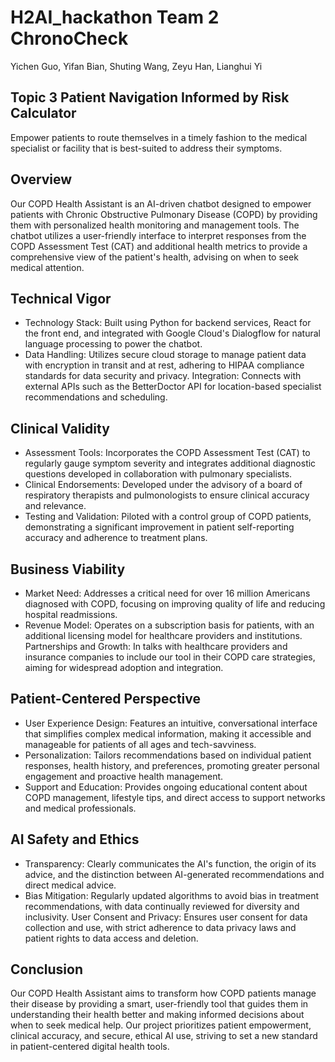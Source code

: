 # H2AI_hackathon Team 2 ChronoCheck

Yichen Guo, Yifan Bian, Shuting Wang, Zeyu Han, Lianghui Yi

## Topic 3 Patient Navigation Informed by Risk Calculator

Empower patients to route themselves in a timely fashion to the medical specialist or facility that is best-suited to address their symptoms.

## Overview
Our COPD Health Assistant is an AI-driven chatbot designed to empower patients with Chronic Obstructive Pulmonary Disease (COPD) by providing them with personalized health monitoring and management tools. The chatbot utilizes a user-friendly interface to interpret responses from the COPD Assessment Test (CAT) and additional health metrics to provide a comprehensive view of the patient's health, advising on when to seek medical attention.

## Technical Vigor
- Technology Stack: Built using Python for backend services, React for the front end, and integrated with Google Cloud's Dialogflow for natural language processing to power the chatbot.
- Data Handling: Utilizes secure cloud storage to manage patient data with encryption in transit and at rest, adhering to HIPAA compliance standards for data security and privacy.
Integration: Connects with external APIs such as the BetterDoctor API for location-based specialist recommendations and scheduling.

## Clinical Validity
- Assessment Tools: Incorporates the COPD Assessment Test (CAT) to regularly gauge symptom severity and integrates additional diagnostic questions developed in collaboration with pulmonary specialists.
- Clinical Endorsements: Developed under the advisory of a board of respiratory therapists and pulmonologists to ensure clinical accuracy and relevance.
- Testing and Validation: Piloted with a control group of COPD patients, demonstrating a significant improvement in patient self-reporting accuracy and adherence to treatment plans.

## Business Viability
- Market Need: Addresses a critical need for over 16 million Americans diagnosed with COPD, focusing on improving quality of life and reducing hospital readmissions.
- Revenue Model: Operates on a subscription basis for patients, with an additional licensing model for healthcare providers and institutions.
Partnerships and Growth: In talks with healthcare providers and insurance companies to include our tool in their COPD care strategies, aiming for widespread adoption and integration.

## Patient-Centered Perspective
- User Experience Design: Features an intuitive, conversational interface that simplifies complex medical information, making it accessible and manageable for patients of all ages and tech-savviness.
- Personalization: Tailors recommendations based on individual patient responses, health history, and preferences, promoting greater personal engagement and proactive health management.
- Support and Education: Provides ongoing educational content about COPD management, lifestyle tips, and direct access to support networks and medical professionals.

## AI Safety and Ethics
- Transparency: Clearly communicates the AI's function, the origin of its advice, and the distinction between AI-generated recommendations and direct medical advice.
- Bias Mitigation: Regularly updated algorithms to avoid bias in treatment recommendations, with data continually reviewed for diversity and inclusivity.
User Consent and Privacy: Ensures user consent for data collection and use, with strict adherence to data privacy laws and patient rights to data access and deletion.

## Conclusion
Our COPD Health Assistant aims to transform how COPD patients manage their disease by providing a smart, user-friendly tool that guides them in understanding their health better and making informed decisions about when to seek medical help. Our project prioritizes patient empowerment, clinical accuracy, and secure, ethical AI use, striving to set a new standard in patient-centered digital health tools.